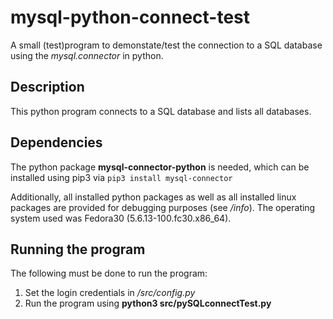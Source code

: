 # mysql-python-connect-test
A small (test)program to demonstate/test the connection to a SQL database using the *mysql.connector* in python.

## Description
This python program connects to a SQL database and lists all databases.

## Dependencies
The python package **mysql-connector-python** is needed, which can be installed using pip3 via `pip3 install mysql-connector`

Additionally, all installed python packages as well as all installed linux packages are provided for debugging purposes (see */info*). The operating system used was Fedora30 (5.6.13-100.fc30.x86_64).

## Running the program
The following must be done to run the program:

1. Set the login credentials in */src/config.py*
2. Run the program using **python3 src/pySQLconnectTest.py**
